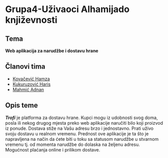 # Grupa4-Uživaoci Alhamijado književnosti

## Tema
**Web aplikacija za narudžbe i dostavu hrane**

## Članovi tima
- [Kovačević Hamza](https://github.com/hkovacevic2)
- [Kukuruzović Haris](https://github.com/hkukuruzov1)
- [Mahmić Adnan](https://github.com/amahmic3)

## Opis teme
**_Trofí_** je platforma za dostavu hrane. Kupci mogu iz udobnosti svog doma, posla ili nekog drugog mjesta preko web aplikacije naručiti bilo koji proizvod iz ponude. Dostava stiže na Vašu adresu brzo i jednostavno.
Prati uživo svoju dostavu u realnom vremenu.
Prednost ove aplikacije je ta što je napravljena na način da ćete biti u toku sa statusom narudžbe u stvarnom vremenu tj. od momenta narudžbe do dolaska na željenu adresu. Mogućnost plaćanja online i prilikom dostave.

